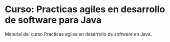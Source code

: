 Curso: Practicas agiles en desarrollo de software para Java
======================

Material del curso Practicas agiles en desarrollo de software en Java.
